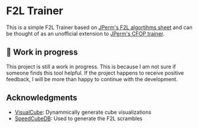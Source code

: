 # F2L Trainer

This is a simple F2L Trainer based on [JPerm's F2L algortihms sheet](https://bit.ly/bestf2l) and can be thought of as an unofficial extension to [JPerm's CFOP trainer](https://jperm.net/).

## 🚧 Work in progress

This project is still a work in progress. This is because I am not sure if someone finds this tool helpful. If the project happens to receive positive feedback, I will be more than happy to continue with the development.

## Acknowledgments

- [VisualCube](http://cube.rider.biz/visualcube.php): Dynammically generate cube visualizations
- [SpeedCubeDB](https://speedcubedb.com/): Used to generate the F2L scrambles
